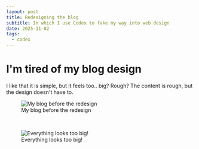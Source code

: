 ```yaml
---
layout: post
title: Redesigning the blog
subtitle: In which I use Codex to fake my way into web design
date: 2025-11-02
tags:
  - codex
---
```


# I'm tired of my blog design

I like that it is simple, but it feels too.. big? Rough? The content is rough, but the design doesn't have to.

<figure>
  <img src="../../assets/images/2025-11-02-blog-redesign-codex/2025-10-14-19-03-13.png" alt="My blog before the redesign" />
  <figcaption>My blog before the redesign</figcaption>
</figure><br/>
<figure>
  <img src="../../assets/images/2025-11-02-blog-redesign-codex/2025-10-14-19-04-01.png" alt="Everything looks too big!" />
  <figcaption>Everything looks too big!</figcaption>
</figure><br/>

